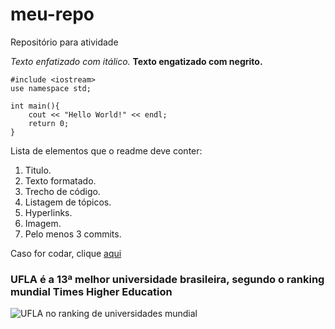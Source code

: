 # meu-repo
Repositório para atividade

*Texto enfatizado com itálico.*
**Texto engatizado com negrito.**


```
#include <iostream>
use namespace std;

int main(){
    cout << "Hello World!" << endl;
    return 0;
}
```
Lista de elementos que o readme deve conter:
1. Titulo.
2. Texto formatado.
3. Trecho de código.
4. Listagem de tópicos.
5. Hyperlinks.
6. Imagem.
7. Pelo menos 3 commits.

Caso for codar, clique [aqui](https://www.youtube.com/watch?v=jfKfPfyJRdk)

### UFLA é a 13ª melhor universidade brasileira, segundo o ranking mundial Times Higher Education
![UFLA no ranking de universidades mundial](https://ufla.br/images/noticias/2022/10_OUT/ranking_the.png)
